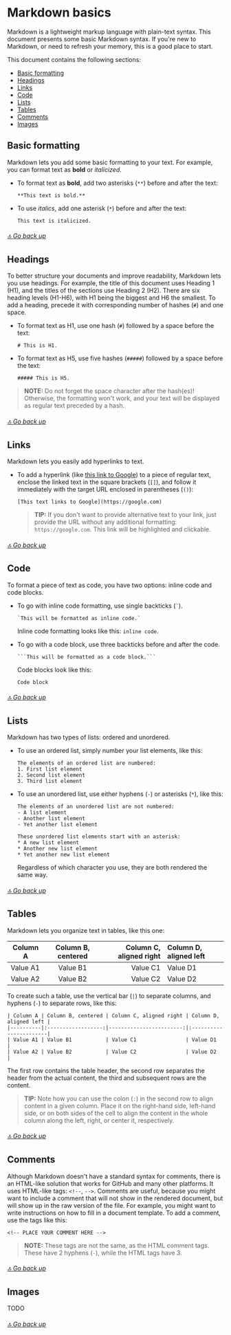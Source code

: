 # Markdown basics

Markdown is a lightweight markup language with plain-text syntax.
This document presents some basic Markdown syntax. 
If you're new to Markdown, or need to refresh your memory, this is a good place to start.

This document contains the following sections:

- [Basic formatting](#basic-formatting)
- [Headings](#headings)
- [Links](#links)
- [Code](#code)
- [Lists](#lists)
- [Tables](#tables)
- [Comments](#comments)
- [Images](#images)

## Basic formatting

Markdown lets you add some basic formatting to your text. For example, you can format text as **bold** or *italicized*. 

- To format text as **bold**, add two asterisks (`**`) before and after the text:
    
  ```
  **This text is bold.**
  ```

- To use *italics*, add one asterisk (`*`) before and after the text:

  ```
  This text is italicized.
  ```
  
###### [🔝 Go back up](#markdown-basics)
  
## Headings

To better structure your documents and improve readability, Markdown lets you use headings.
For example, the title of this document uses Heading 1 (H1), and the titles of the sections use Heading 2 (H2). There are six heading levels (H1-H6), with H1 being the biggest and H6 the smallest.
To add a heading, precede it with corresponding number of hashes (`#`) and one space.

- To format text as H1, use one hash (`#`) followed by a space before the text:

  ```
  # This is H1.
  ```
  
- To format text as H5, use five hashes (`#####`) followed by a space before the text:

  ```
  ##### This is H5.
  ```
  
> **NOTE:** Do not forget the space character after the hash(es)! Otherwise, the formatting won't work, and your text will be displayed as regular text preceded by a hash.

###### [🔝 Go back up](#markdown-basics)

## Links

Markdown lets you easily add hyperlinks to text.

- To add a hyperlink (like [this link to Google](https://google.com)) to a piece of regular text, enclose the linked text in the square brackets (`[]`), and follow it immediately with the target URL enclosed in parentheses (`()`):

  ```
  [This text links to Google](https://google.com)
  ```
  
  > **TIP:** If you don't want to provide alternative text to your link, just provide the URL without any additional formatting: `https://google.com`. This link will be highlighted and clickable. 

###### [🔝 Go back up](#markdown-basics)

## Code

To format a piece of text as code, you have two options: inline code and code blocks.

- To go with inline code formatting, use single backticks (`` ` ``).

  ```
  `This will be formatted as inline code.` 
  ```
  
  Inline code formatting looks like this: `inline code`.
  
- To go with a code block, use three backticks before and after the code.

  ``````
  ```This will be formatted as a code block.```
  ``````
  
  Code blocks look like this:
  ```
  Code block
  ```
  
###### [🔝 Go back up](#markdown-basics)

## Lists

Markdown has two types of lists: ordered and unordered.

- To use an ordered list, simply number your list elements, like this: 

  ```
  The elements of an ordered list are numbered:
  1. First list element
  2. Second list element
  3. Third list element
  ```
  
- To use an unordered list, use either hyphens (`-`) or asterisks (`*`), like this:

  ```
  The elements of an unordered list are not numbered:
  - A list element
  - Another list element
  - Yet another list element
  ```
  
  ```
  These unordered list elements start with an asterisk:
  * A new list element
  * Another new list element
  * Yet another new list element
  ```
  
  Regardless of which character you use, they are both rendered the same way. 
  
###### [🔝 Go back up](#markdown-basics)

## Tables

Markdown lets you organize text in tables, like this one:

| Column A | Column B, centered | Column C, aligned right | Column D, aligned left |
|----------|:------------------:|------------------------:|:-----------------------|
| Value A1 | Value B1           | Value C1                | Value D1               |
| Value A2 | Value B2           | Value C2                | Value D2               |

To create such a table, use the vertical bar (`|`) to separate columns, and hyphens (`-`) to separate rows, like this:
```
| Column A | Column B, centered | Column C, aligned right | Column D, aligned left |
|----------|:------------------:|------------------------:|:-----------------------|
| Value A1 | Value B1           | Value C1                | Value D1               |
| Value A2 | Value B2           | Value C2                | Value D2               |
```

The first row contains the table header, the second row separates the header from the actual content, the third and subsequent rows are the content.

> **TIP:** Note how you can use the colon (`:`) in the second row to align content in a given column. Place it on the right-hand side, left-hand side, or on both sides of the cell to align the content in the whole column along the left, right, or center it, respectively.

###### [🔝 Go back up](#markdown-basics)

## Comments

Although Markdown doesn't have a standard syntax for comments, there is an HTML-like solution that works for GitHub and many other platforms. It uses HTML-like tags: `<!--`, `-->`.  Comments are useful, because you might want to include a comment that will not show in the rendered document, but will show up in the raw version of the file. 
For example, you might want to write instructions on how to fill in a document template.
To add a comment, use the tags like this:

```
<!-- PLACE YOUR COMMENT HERE -->
```

<!-- See? You can't see this when it's rendered! -->

> **NOTE:** These tags are not the same, as the HTML comment tags. These have 2 hyphens (`-`), while the HTML tags have 3.

###### [🔝 Go back up](#markdown-basics)

## Images                                  

TODO

###### [🔝 Go back up](#markdown-basics)